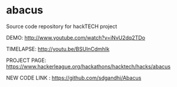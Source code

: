 abacus
======

Source code repository for hackTECH project

DEMO: http://www.youtube.com/watch?v=iNvU2dq2TDo

TIMELAPSE: http://youtu.be/BSUlnCdmhIk

PROJECT PAGE: https://www.hackerleague.org/hackathons/hacktech/hacks/abacus

NEW CODE LINK : https://github.com/sdgandhi/Abacus
